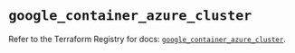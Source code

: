 # `google_container_azure_cluster`

Refer to the Terraform Registry for docs: [`google_container_azure_cluster`](https://registry.terraform.io/providers/hashicorp/google/6.22.0/docs/resources/container_azure_cluster).

